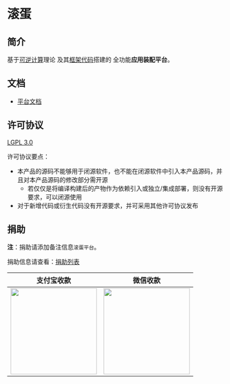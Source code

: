 滚蛋
======================

## 简介

基于[可逆计算](https://zhuanlan.zhihu.com/p/64004026)理论
及其[框架代码](https://github.com/entropy-cloud/nop-entropy)搭建的
全功能**应用装配平台**。

## 文档

- [平台文档](https://gundan.crazydan.io/docs)

## 许可协议

[LGPL 3.0](./LICENSE)

许可协议要点：
- 本产品的源码不能够用于闭源软件，也不能在闭源软件中引入本产品源码，并且对本产品源码的修改部分需开源
  - 若仅仅是将编译构建后的产物作为依赖引入或独立/集成部署，则没有开源要求，可以闭源使用
- 对于新增代码或衍生代码没有开源要求，并可采用其他许可协议发布

## 捐助

**注**：捐助请添加备注信息`滚蛋平台`。

捐助信息请查看：[捐助列表](https://gundan.crazydan.io/docs/donates)

| 支付宝收款 | 微信收款 |
| -- | -- |
| <img src="https://github.com/crazydan-studio/gundan.crazydan.io/blob/master/static/img/donate/alipay.jpg?raw=true" width="200px"/> | <img src="https://github.com/crazydan-studio/gundan.crazydan.io/blob/master/static/img/donate/wechat.png?raw=true" width="200px"/> |
